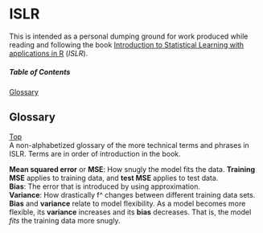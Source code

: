 # ISLR
This is intended as a personal dumping ground for work produced while reading and following the book [Introduction to Statistical Learning with applications in R](http://statlearning.com) (*ISLR*).

##### Table of Contents
[Glossary](#glossary)

Glossary
--------
[Top](#islr)  
A non-alphabetized glossary of the more technical terms and phrases in ISLR. Terms are in order of introduction in the book.

**Mean squared error** or **MSE**: How snugly the model fits the data. **Training MSE** applies to training data, and **test MSE** applies to test data.  
**Bias**: The error that is introduced by using approximation.  
**Variance**: How drastically f^ changes between different training data sets.  
**Bias** and **variance** relate to model flexibility. As a model becomes more flexible, its **variance** increases and its **bias** decreases. That is, the model *fits* the training data more snugly.  
